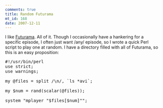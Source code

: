```yaml
--- 
comments: true
title: Random Futurama
mt_id: 168
date: 2007-12-11
---
```

I like [Futurama](http://en.wikipedia.org/wiki/Futurama).  All of it.  Though I occasionally have a hankering for a specific episode, I often just want /any/ episode, so I wrote a quick Perl script to play one at random.  I have a directory filled with all of Futurama, so this is an easy proposition:

<pre class="brush: perl;">
#!/usr/bin/perl
use strict;
use warnings;

my @files = split /\n/, `ls *avi`;

my $num = rand(scalar(@files));

system "mplayer "$files[$num]"";
</pre>
